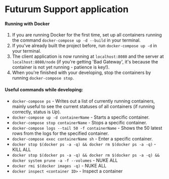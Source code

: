 # Futurum Support application


#### Running with Docker

1. If you are running Docker for the first time, set up all containers running the command `docker-compose up -d --build` in your terminal.
2. If you've already built the project before, run `docker-compose up -d` in your terminal.
3. The client application is now running at `localhost:8080` and the server at `localhost:8080/node` (if you're getting 'Bad Gateway', it's because the container is not yet running - patience is key!).
4. When you're finished with your developing, stop the containers by running `docker-compose stop`.


#### Useful commands while developing:

* `docker-compose ps` - Writes out a list of currently running containers, mainly useful to see the current statuses of all containers (if running correctly, status is _Up_).
* `docker-compose up -d containerName` - Starts a specific container.
* `docker-compose stop containerName` - Stops a specific container.
* `docker-compose logs --tail 50 -f containerName` - Shows the 50 latest rows from the logs for the specified container.
* `docker-compose exec containerName sh` - Enter a specific container.
* `docker stop $(docker ps -a -q) && docker rm $(docker ps -a -q)` - KILL ALL
* `docker stop $(docker ps -a -q) && docker rm $(docker ps -a -q) && docker system prune -a -f --volumes` - NUKE ALL
* `docker rmi $(docker images -q)` - NUKE ALL
* `docker inspect <container ID>` - Inspect a container
